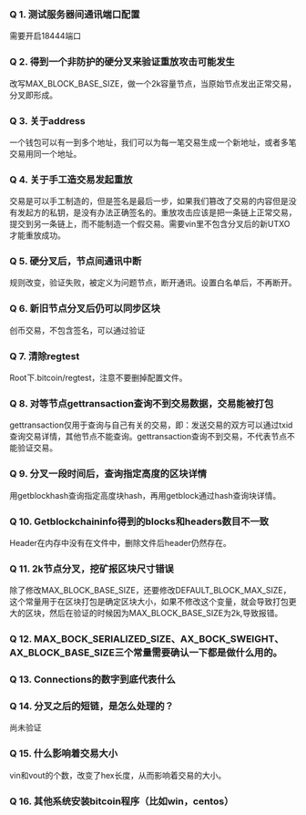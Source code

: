 ### Q 1.	测试服务器间通讯端口配置
需要开启18444端口

### Q 2.	得到一个非防护的硬分叉来验证重放攻击可能发生
改写MAX_BLOCK_BASE_SIZE，做一个2k容量节点，当原始节点发出正常交易，分叉即形成。

### Q 3.	关于address
一个钱包可以有一到多个地址，我们可以为每一笔交易生成一个新地址，或者多笔交易用同一个地址。

### Q 4.	关于手工造交易发起重放
交易是可以手工制造的，但是签名是最后一步，如果我们篡改了交易的内容但是没有发起方的私钥，是没有办法正确签名的。重放攻击应该是把一条链上正常交易，提交到另一条链上，而不能制造一个假交易。需要vin里不包含分叉后的新UTXO才能重放成功。

### Q 5.	硬分叉后，节点间通讯中断
规则改变，验证失败，被定义为问题节点，断开通讯。设置白名单后，不再断开。

### Q 6.	新旧节点分叉后仍可以同步区块
创币交易，不包含签名，可以通过验证

### Q 7.	清除regtest
Root下.bitcoin/regtest，注意不要删掉配置文件。

### Q 8.	对等节点gettransaction查询不到交易数据，交易能被打包
gettransaction仅用于查询与自己有关的交易，即：发送交易的双方可以通过txid查询交易详情，其他节点不能查询。gettransaction查询不到交易，不代表节点不能验证交易。

### Q 9.	分叉一段时间后，查询指定高度的区块详情
用getblockhash查询指定高度块hash，再用getblock通过hash查询块详情。

### Q 10.	Getblockchaininfo得到的blocks和headers数目不一致
Header在内存中没有在文件中，删除文件后header仍然存在。

### Q 11.	2k节点分叉，挖矿报区块尺寸错误
除了修改MAX_BLOCK_BASE_SIZE，还要修改DEFAULT_BLOCK_MAX_SIZE，这个常量用于在区块打包是确定区块大小，如果不修改这个变量，就会导致打包更大的区块，然后在验证的时候因为MAX_BLOCK_BASE_SIZE为2k,导致报错。


### Q 12.	MAX_BOCK_SERIALIZED_SIZE、AX_BOCK_SWEIGHT、AX_BLOCK_BASE_SIZE三个常量需要确认一下都是做什么用的。


### Q 13.	Connections的数字到底代表什么

### Q 14.	分叉之后的短链，是怎么处理的？
尚未验证

### Q 15.	什么影响着交易大小
vin和vout的个数，改变了hex长度，从而影响着交易的大小。

### Q 16.	其他系统安装bitcoin程序（比如win，centos）

